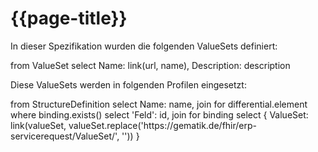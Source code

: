 # {{page-title}}

In dieser Spezifikation wurden die folgenden ValueSets definiert:

<fql output="table">
from ValueSet
select
    Name: link(url, name),
    Description: description
</fql>

Diese ValueSets werden in folgenden Profilen eingesetzt:

<fql output="table">
from StructureDefinition
select Name: name,
join for differential.element where binding.exists()
    select
        'Feld': id,
        join for binding select { ValueSet: link(valueSet, valueSet.replace('https://gematik.de/fhir/erp-servicerequest/ValueSet/', '')) }
</fql>